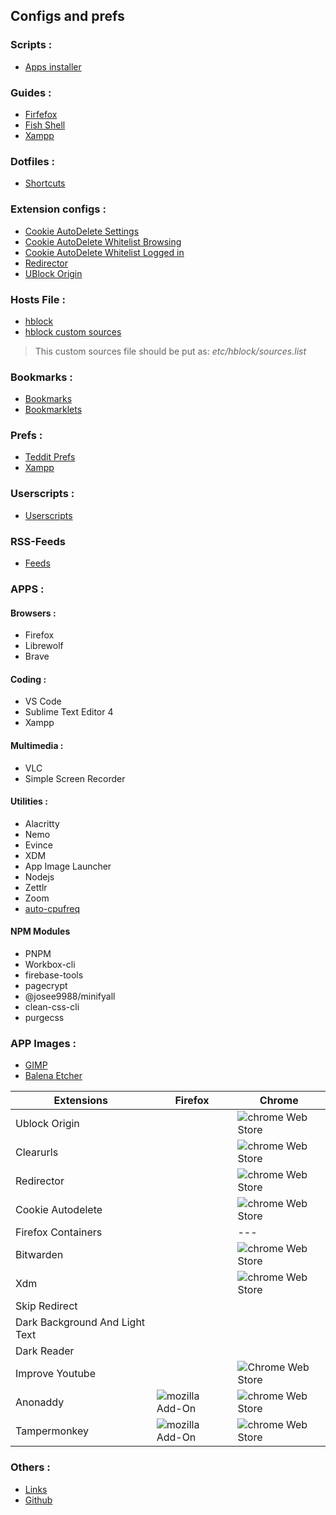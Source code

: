 ## Configs and prefs
### Scripts :
- [Apps installer](https://raw.githubusercontent.com/fynks/configs/main/scripts/setup.sh)

### Guides :
- [Firfefox](https://github.com/fynks/configs/blob/main/guides/firefox_setup.md)
- [Fish Shell](https://github.com/fynks/configs/blob/main/guides/fish_setup.md)
- [Xampp](https://github.com/fynks/configs/blob/main/guides/xampp_auto_start.md)

### Dotfiles :
- [Shortcuts](https://raw.githubusercontent.com/fynks/configs/main/dotfiles/custom_shortcuts)

### Extension configs :
- [Cookie AutoDelete Settings](https://github.com/fynks/configs/blob/main/extensions/CAD_settings.json)
- [Cookie AutoDelete Whitelist Browsing](https://github.com/fynks/configs/blob/main/extensions/CAD_white_list_browsing.json)
- [Cookie AutoDelete Whitelist Logged in](https://github.com/fynks/configs/blob/main/extensions/CAD_white_list_logged_in.json)
- [Redirector](https://raw.githubusercontent.com/fynks/configs/main/extensions/Redirector.json)
- [UBlock Origin](https://raw.githubusercontent.com/fynks/configs/main/extensions/u_block_origin_configs.txt)

### Hosts File :
- [hblock](https://github.com/hectorm/hblock)
- [hblock custom sources](https://raw.githubusercontent.com/fynks/configs/main/prefs/hblock-sources/sources.list)
> This custom sources file should be put as: *etc/hblock/sources.list*

### Bookmarks :
- [Bookmarks](https://github.com/siqo/dash/tree/main/dist)
- [Bookmarklets](https://github.com/fynks/bookmarklets)

### Prefs :
- [Teddit Prefs](https://raw.githubusercontent.com/fynks/configs/main/prefs/teddit_prefs.json)
- [Xampp](https://github.com/fynks/configs/blob/main/prefs/xampp-htdocs.zip)

### Userscripts :
- [Userscripts](https://github.com/fynks/userscripts)

### RSS-Feeds
- [Feeds](https://github.com/siqo/dash/blob/main/dist/rss-feeds.opml)

### APPS :
#### Browsers :
- Firefox
- Librewolf
- Brave

#### Coding :
- VS Code
- Sublime Text Editor 4
- Xampp
    
#### Multimedia :
- VLC
- Simple Screen Recorder
      
#### Utilities :
- Alacritty
- Nemo
- Evince
- XDM
- App Image Launcher
- Nodejs
- Zettlr
- Zoom
- [auto-cpufreq](https://github.com/AdnanHodzic/auto-cpufreq)
   
####  NPM Modules
   - PNPM
   - Workbox-cli
   - firebase-tools
   - pagecrypt
   - @josee9988/minifyall
   - clean-css-cli
   - purgecss

### APP Images :
- [GIMP](https://github.com/aferrero2707/gimp-appimage)
- [Balena Etcher](https://www.balena.io/etcher/)

| **Extensions**                  | **Firefox**                                                                    | **Chrome**                                                                                                        |
|---------------------------------|--------------------------------------------------------------------------------|-------------------------------------------------------------------------------------------------------------------|
| Ublock Origin                   |                                                                                | ![chrome Web Store](https://img.shields.io/chrome-Web-Store/v/cjpalhdlnbpafiamejdnhcphjbkeiagm?style=flat-Square) |
| Clearurls                       |                                                                                | ![chrome Web Store](https://img.shields.io/chrome-Web-Store/v/lckanjgmijmafbedllaakclkaicjfmnk?style=flat-Square) |
| Redirector                      |                                                                                | ![chrome Web Store](https://img.shields.io/chrome-Web-Store/v/ocgpenflpmgnfapjedencafcfakcekcd?style=flat-Square) |
| Cookie Autodelete               |                                                                                | ![chrome Web Store](https://img.shields.io/chrome-Web-Store/v/lckanjgmijmafbedllaakclkaicjfmnk?style=flat-Square) |
| Firefox Containers              |                                                                                | ---                                                                                                               |
| Bitwarden                       |                                                                                | ![chrome Web Store](https://img.shields.io/chrome-Web-Store/v/nngceckbapebfimnlniiiahkandclblb?style=flat-Square) |
| Xdm                             |                                                                                | ![chrome Web Store](https://img.shields.io/chrome-Web-Store/v/dkckaoghoiffdbomfbbodbbgmhjblecj?style=flat-Square) |
| Skip Redirect                   |                                                                                |                                                                                                                   |
| Dark Background And Light Text  |                                                                                |                                                                                                                   |
| Dark Reader                     |                                                                                |                                                                                                                   |
| Improve Youtube                 |                                                                                | ![Chrome Web Store](https://img.shields.io/chrome-web-store/v/bnomihfieiccainjcjblhegjgglakjdd?style=flat-square) |
| Anonaddy                        | ![mozilla Add-On](https://img.shields.io/amo/v/anonaddy?style=flat-Square)     | ![chrome Web Store](https://img.shields.io/chrome-Web-Store/v/iadbdpnoknmbdeolbapdackdcogdmjpe?style=flat-Square) |
| Tampermonkey                    | ![mozilla Add-On](https://img.shields.io/amo/v/tampermonkey?style=flat-Square) | ![chrome Web Store](https://img.shields.io/chrome-Web-Store/v/dhdgffkkebhmkfjojejmpbldmpobfkfo?style=flat-Square) |


### Others :
- [Links](https://fynks.github.io/links/)
- [Github](https://github.com/fynks/configs)
